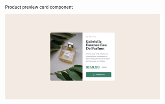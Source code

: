 Product preview card component

![Design preview for the Product preview card component coding challenge](./design/desktop-design.jpg)


